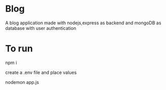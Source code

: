 # Blog

A blog application made with nodejs,express as backend and mongoDB as database with user authentication 

# To run
npm i

create a .env file and place values

nodemon app.js

